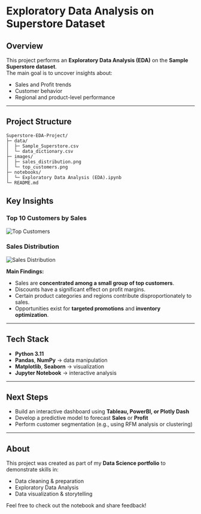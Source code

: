 # Exploratory Data Analysis on Superstore Dataset

## Overview
This project performs an **Exploratory Data Analysis (EDA)** on the **Sample Superstore dataset**.  
The main goal is to uncover insights about:
- Sales and Profit trends  
- Customer behavior  
- Regional and product-level performance  

---

## Project Structure
```text
Superstore-EDA-Project/
├─ data/
│  ├─ Sample_Superstore.csv
│  └─ data_dictionary.csv
├─ images/
│  ├─ sales_distribution.png
│  └─ top_customers.png
├─ notebooks/
│  └─ Exploratory Data Analysis (EDA).ipynb
└─ README.md
```

## Key Insights
### Top 10 Customers by Sales
![Top Customers](Notebooks/images/top_customers.png)

### Sales Distribution
![Sales Distribution](Notebooks/images/sales_distribution.png)

**Main Findings:**
- Sales are **concentrated among a small group of top customers**.  
- Discounts have a significant effect on profit margins.  
- Certain product categories and regions contribute disproportionately to sales.  
- Opportunities exist for **targeted promotions** and **inventory optimization**.  

---

## Tech Stack
- **Python 3.11**
- **Pandas**, **NumPy** → data manipulation  
- **Matplotlib**, **Seaborn** → visualization  
- **Jupyter Notebook** → interactive analysis   

---

## Next Steps
- Build an interactive dashboard using **Tableau, PowerBI, or Plotly Dash**  
- Develop a predictive model to forecast **Sales** or **Profit**  
- Perform customer segmentation (e.g., using RFM analysis or clustering)  

---

## About
This project was created as part of my **Data Science portfolio** to demonstrate skills in:
- Data cleaning & preparation  
- Exploratory Data Analysis  
- Data visualization & storytelling

Feel free to check out the notebook and share feedback!  






